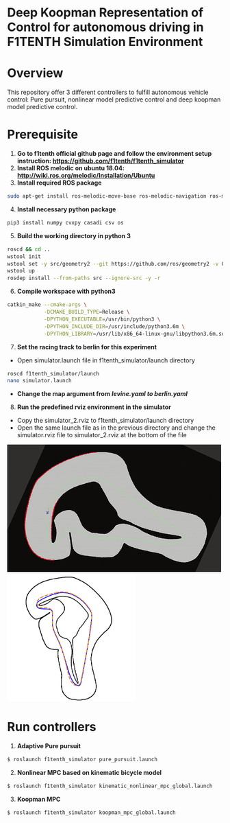 # Deep Koopman Representation of Control for autonomous driving in F1TENTH Simulation Environment
# Overview
This repository offer 3 different controllers to fulfill autonomous vehicle control: Pure pursuit, nonlinear model predictive control and deep koopman model predictive control.

# Prerequisite
1. **Go to f1tenth official github page and follow the environment setup instruction: https://github.com/f1tenth/f1tenth_simulator**
2. **Install ROS melodic on ubuntu 18.04: http://wiki.ros.org/melodic/Installation/Ubuntu**
3. **Install required ROS package**
```bash
sudo apt-get install ros-melodic-move-base ros-melodic-navigation ros-melodic-teb-local-planner python3-catkin-pkg-modules python3-rospkg-modules python3-empy
```
4. **Install necessary python package**
```bash
pip3 install numpy cvxpy casadi csv os
```
5. **Build the working directory in python 3**
```bash
roscd && cd ..
wstool init
wstool set -y src/geometry2 --git https://github.com/ros/geometry2 -v 0.6.5
wstool up
rosdep install --from-paths src --ignore-src -y -r
```
6. **Compile workspace with python3**
```bash
catkin_make --cmake-args \
            -DCMAKE_BUILD_TYPE=Release \
            -DPYTHON_EXECUTABLE=/usr/bin/python3 \
            -DPYTHON_INCLUDE_DIR=/usr/include/python3.6m \
            -DPYTHON_LIBRARY=/usr/lib/x86_64-linux-gnu/libpython3.6m.so
```
7. **Set the racing track to berlin for this experiment**
- Open simulator.launch file in f1tenth_simulator/launch directory
```bash
roscd f1tenth_simulator/launch
nano simulator.launch
```
- **Change the map argument from** ***levine.yaml to berlin.yaml***

8. **Run the predefined rviz environment in the simulator**
- Copy the simulator_2.rviz to f1tenth_simulator/launch directory
- Open the same launch file as in the previous directory and change the simulator.rviz file to simulator_2.rviz at the bottom of the file

<img src = "/f1tenth_simulation.gif" width = "500"><img src = "/augmented_koopman_trajectory.png" width = "300">

# Run controllers
1. **Adaptive Pure pursuit**
```bash
$ roslaunch f1tenth_simulator pure_pursuit.launch
```
2. **Nonlinear MPC based on kinematic bicycle model**
```bash
$ roslaunch f1tenth_simulator kinematic_nonlinear_mpc_global.launch
```
3. **Koopman MPC**
```bash
$ roslaunch f1tenth_simulator koopman_mpc_global.launch
```
